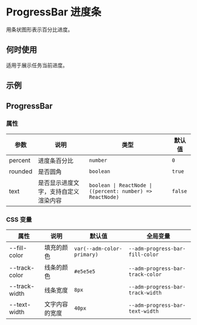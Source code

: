 # ProgressBar 进度条

用条状图形表示百分比进度。

## 何时使用

适用于展示任务当前进度。

## 示例

<code src="./demos/demo1.tsx"></code>

<code src="./demos/demo2.tsx"></code>

## ProgressBar

### 属性

| 参数 | 说明 | 类型 | 默认值 |
| --- | --- | --- | --- |
| percent | 进度条百分比 | `number` | `0` |
| rounded | 是否圆角 | `boolean` | `true` |
| text | 是否显示进度文字，支持自定义渲染内容 | `boolean \| ReactNode \| ((percent: number) => ReactNode)` | `false` |

### CSS 变量

| 属性 | 说明 | 默认值 | 全局变量 |
| --- | --- | --- | --- |
| --fill-color | 填充的颜色 | `var(--adm-color-primary)` | `--adm-progress-bar-fill-color` |
| --track-color | 线条的颜色 | `#e5e5e5` | `--adm-progress-bar-track-color` |
| --track-width | 线条宽度 | `8px` | `--adm-progress-bar-track-width` |
| --text-width | 文字内容的宽度 | `40px` | `--adm-progress-bar-text-width` |
